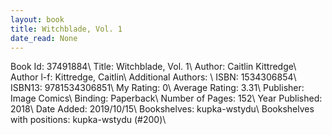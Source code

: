```yaml
---
layout: book
title: Witchblade, Vol. 1
date_read: None
---
```


Book Id: 37491884\ 
Title: Witchblade, Vol. 1\ 
Author: Caitlin Kittredge\ 
Author l-f: Kittredge, Caitlin\ 
Additional Authors: \ 
ISBN: 1534306854\ 
ISBN13: 9781534306851\ 
My Rating: 0\ 
Average Rating: 3.31\ 
Publisher: Image Comics\ 
Binding: Paperback\ 
Number of Pages: 152\ 
Year Published: 2018\ 
Date Added: 2019/10/15\ 
Bookshelves: kupka-wstydu\ 
Bookshelves with positions: kupka-wstydu (#200)\ 

